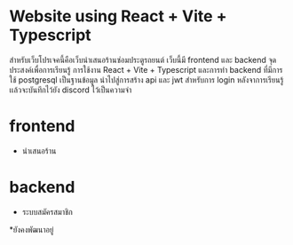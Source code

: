 # Website using React + Vite + Typescript

สำหรับเว็บโปรเจคนี้คือเว็บนำเสนอร้านซ่อมประตูรถยนต์ เว็บนี้มี frontend และ backend
จุดประสงค์เพื่อการเรียนรู้ การใช้งาน React + Vite + Typescript และการทำ backend
ที่มีการใช้ postgresql เป็นฐานข้อมูล นำไปสู่การสร้าง api และ jwt สำหรับการ login
หลังจาการเรียนรู้เเล้วจะบันทึกไว้ยัง discord ไว้เป็นความจำ

# frontend 
- นำเสนอร้าน
# backend
- ระบบสมัครสมาชิก

*ยังคงพัฒนาอยู่
